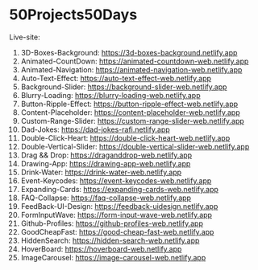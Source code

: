 # 50Projects50Days
Live-site: <br>
1. 3D-Boxes-Background: https://3d-boxes-background.netlify.app <br>
2. Animated-CountDown: https://animated-countdown-web.netlify.app <br>
3. Animated-Navigation: https://animated-navigation-web.netlify.app <br>
4. Auto-Text-Effect: https://auto-text-effect-web.netlify.app <br>
5. Background-Slider: https://background-slider-web.netlify.app <br>
6. Blurry-Loading: https://blurry-loading-web.netlify.app <br>
7. Button-Ripple-Effect: https://button-ripple-effect-web.netlify.app <br>
8. Content-Placeholder: https://content-placeholder-web.netlify.app <br>
9. Custom-Range-Slider: https://custom-range-slider-web.netlify.app <br>
10. Dad-Jokes: https://dad-jokes-rafi.netlify.app <br>
11. Double-Click-Heart: https://double-click-heart-web.netlify.app <br>
12. Double-Vertical-Slider: https://double-vertical-slider-web.netlify.app <br>
13. Drag && Drop: https://draganddrop-web.netlify.app <br>
14. Drawing-App: https://drawing-app-web.netlify.app <br>
15. Drink-Water: https://drink-water-web.netlify.app <br>
16. Event-Keycodes: https://event-keycodes-web.netlify.app <br>
17. Expanding-Cards: https://expanding-cards-web.netlify.app <br>
18. FAQ-Collapse: https://faq-collapse-web.netlify.app <br>
19. FeedBack-UI-Design: https://feedback-uidesign.netlify.app <br>
20. FormInputWave: https://form-input-wave-web.netlify.app <br>
21. Github-Profiles: https://github-profiles-web.netlify.app <br>
22. GoodCheapFast: https://good-cheap-fast-web.netlify.app <br>
23. HiddenSearch: https://hidden-search-web.netlify.app <br>
24. HoverBoard: https://hoverboard-web.netlify.app <br>
25. ImageCarousel: https://image-carousel-web.netlify.app
